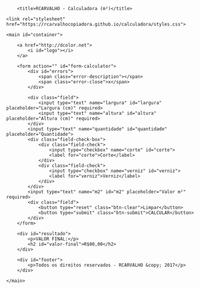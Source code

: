 <head>

        <title>RCARVALHO - Calculadora (m²)</title>

    <link rel="stylesheet" href="https://rcarvalhocopiadora.github.io/calculadora/styles.css">
        
</head>

<body>

    <main id="container">

        <a href="http://dcolor.net">
            <i id="logo"></i>
        </a>

        <form action="" id="form-calculator">
            <div id="errors">
                <span class="error-description"></span>
                <span class="error-close">x</span>
            </div>

            <div class="field">
                <input type="text" name="largura" id="largura" placeholder="Largura (cm)" required>
                <input type="text" name="altura" id="altura" placeholder="Altura (cm)" required>
            </div>
            <input type="text" name="quantidade" id="quantidade" placeholder="Quantidade">
            <div class="field-check-box">
                <div class="field-check">
                    <input type="checkbox" name="corte" id="corte">
                    <label for="corte">Corte</label>
                </div>
                <div class="field-check">
                    <input type="checkbox" name="verniz" id="verniz">
                    <label for="verniz">Verniz</label>
                </div>
            </div>
            <input type="text" name="m2" id="m2" placeholder="Valor m²" required>
            <div class="field">
                <button type="reset" class="btn-clear">Limpar</button>
                <button type="submit" class="btn-submit">CALCULAR</button>
            </div>
        </form>

        <div id="resultado">
            <p>VALOR FINAL:</p>
            <h2 id="valor-final">R$00,00</h2>
        </div>

        <div id="footer">
            <p>Todos os direitos reservados - RCARVALHO &copy; 2017</p>
        </div>

    </main>

</body>

<script src="https://rcarvalhocopiadora.github.io/calculadora/scripts.js"></script>
